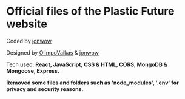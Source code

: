 # Official files of the Plastic Future website


Coded by <a href="https://github.com/jonwow">jonwow</a>

Designed by <a href="https://github.com/OlimpoVaikas">OlimpoVaikas</a> & <a href="https://github.com/jonwow">jonwow</a>

Tech used: <b> React, JavaScript, CSS & HTML, CORS, MongoDB & Mongoose, Express.


Removed some files and folders such as 'node_modules', '.env' for privacy and security reasons.
